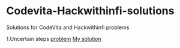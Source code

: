 # Codevita-Hackwithinfi-solutions
Solutions for CodeVita and Hackwithinfi problems

1.Uncertain steps [problem](Problems/uncertainsteps.md) [My solution](solutions/uncertainsteps.cpp)

